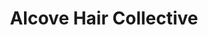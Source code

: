 ---
title: "Alcove Hair Collective"
url: /salt-lake-city/alcove-hair-collective/
shop: hairdresser
---